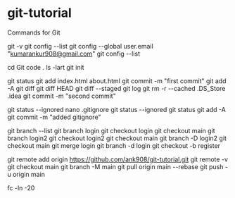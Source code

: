 # git-tutorial

Commands for Git

git -v
git config --list
git config --global user.email "kumarankur908@gmail.com"
git config --list

cd Git
code .
ls -lart
git init

git status
git add index.html about.html
git commit -m "first commit"
git add -A
git diff
git diff HEAD
git diff --staged
git log
git rm -r --cached .DS_Store .idea
git commit -m "second commit"

git status --ignored
nano .gitignore
git status --ignored
git status
git add -A
git commit -m "added gitignore"

git branch --list
git branch login
git checkout login
git checkout main
git branch login2
git checkout login2
git checkout main
git branch -D login2
git checkout main
git merge login
git branch -d login
git checkout -b register

git remote add origin https://github.com/ank908/git-tutorial.git
git remote -v
git checkout main
git branch -M main
git pull origin main --rebase
git push -u origin main

fc -ln -20
